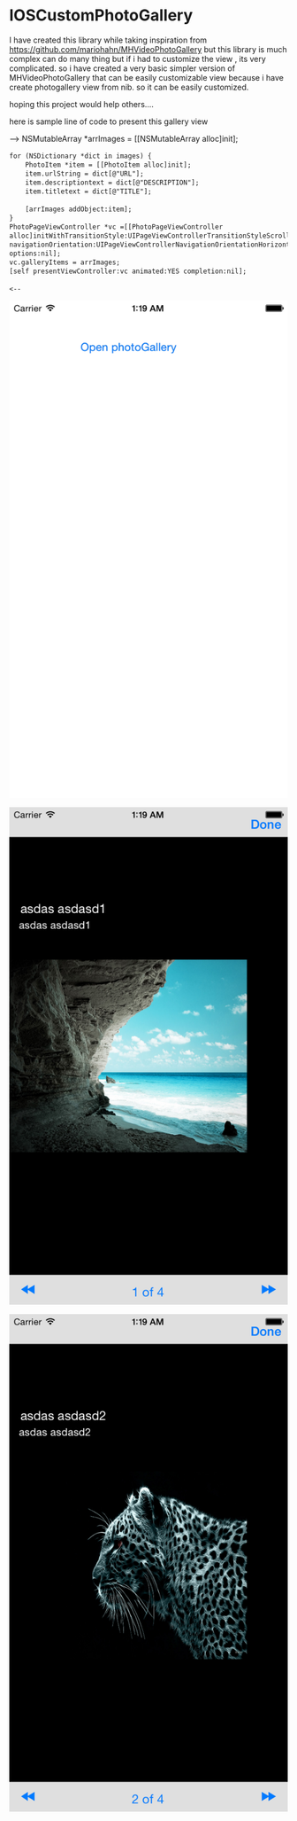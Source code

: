 # IOSCustomPhotoGallery


I have created this library while taking inspiration from https://github.com/mariohahn/MHVideoPhotoGallery 
but this library is much complex can do many thing but if i had to customize the view , its very complicated.
so i have created a very basic simpler version of MHVideoPhotoGallery that can be easily customizable view 
because i have create photogallery view from nib. so it can be easily customized.

hoping this project would help others....


here is sample line of code to present this gallery view

-->
	NSMutableArray *arrImages = [[NSMutableArray alloc]init];
    
    for (NSDictionary *dict in images) {
        PhotoItem *item = [[PhotoItem alloc]init];
        item.urlString = dict[@"URL"];
        item.descriptiontext = dict[@"DESCRIPTION"];
        item.titletext = dict[@"TITLE"];
        
        [arrImages addObject:item];
    }
    PhotoPageViewController *vc =[[PhotoPageViewController alloc]initWithTransitionStyle:UIPageViewControllerTransitionStyleScroll navigationOrientation:UIPageViewControllerNavigationOrientationHorizontal options:nil];
    vc.galleryItems = arrImages;
    [self presentViewController:vc animated:YES completion:nil];
    
    <--


![alt tag](/dashboard.png )

![alt tag](/screen1.png )

![alt tag](/screen2.png )
